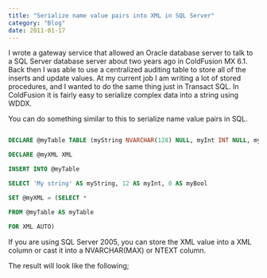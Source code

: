 ```yaml
---
title: "Serialize name value pairs into XML in SQL Server"
category: "Blog"
date: 2011-01-17
---
```



I wrote a gateway service that allowed an Oracle database server to talk to a SQL Server database server about two years ago in ColdFusion MX 6.1\. Back then I was able to use a centralized auditing table to store all of the inserts and update values. At my current job I am writing a lot of stored procedures, and I wanted to do the same thing just in Transact SQL. In ColdFusion it is fairly easy to serialize complex data into a string using WDDX.

You can do something similar to this to serialize name value pairs in SQL.

```sql

DECLARE @myTable TABLE (myString NVARCHAR(128) NULL, myInt INT NULL, myBool BIT)

DECLARE @myXML XML

INSERT INTO @myTable

SELECT 'My string' AS myString, 12 AS myInt, 0 AS myBool

SET @myXML = (SELECT *

FROM @myTable AS myTable

FOR XML AUTO)

```

If you are using SQL Server 2005, you can store the XML value into a XML column or cast it into a NVARCHAR(MAX) or NTEXT column.

The result will look like the following;
